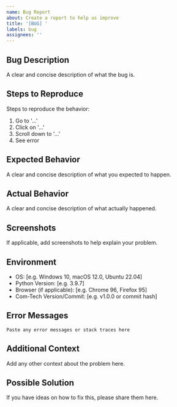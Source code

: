 ```yaml
---
name: Bug Report
about: Create a report to help us improve
title: '[BUG] '
labels: bug
assignees: ''
---
```


## Bug Description
A clear and concise description of what the bug is.

## Steps to Reproduce
Steps to reproduce the behavior:
1. Go to '...'
2. Click on '...'
3. Scroll down to '...'
4. See error

## Expected Behavior
A clear and concise description of what you expected to happen.

## Actual Behavior
A clear and concise description of what actually happened.

## Screenshots
If applicable, add screenshots to help explain your problem.

## Environment
- OS: [e.g. Windows 10, macOS 12.0, Ubuntu 22.04]
- Python Version: [e.g. 3.9.7]
- Browser (if applicable): [e.g. Chrome 96, Firefox 95]
- Com-Tech Version/Commit: [e.g. v1.0.0 or commit hash]

## Error Messages
```
Paste any error messages or stack traces here
```

## Additional Context
Add any other context about the problem here.

## Possible Solution
If you have ideas on how to fix this, please share them here.
